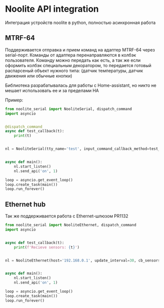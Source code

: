 # Noolite API integration
Интеграция устройств noolite в python, полностью асинхронная работа

## MTRF-64
Поддерживается отправка и прием команд на адаптер MTRF-64 через serial-порт. Команды от 
адаптера перенаправляются в колбэк пользователя. Команду можно передать как есть, а так же если оформить
колбэк специальным декоратором, то передается готовый распарсеный объект нужного типа: (датчик температуры, датчик 
движения или обычные кнопки) 

Библиотека разрабатывалась для работы с  Нome-assistant, но никто не мешает использовать ее и за пределами HA

Пример:
```python
from noolite_serial import NooliteSerial, dispatch_command
import asyncio


@dispatch_command
async def test_callback(t):
    print(t)


nl = NooliteSerial(tty_name='test', input_command_callback_method=test_callback)


async def main():
    nl.start_listen()
    nl.send_api('on', 1)

loop = asyncio.get_event_loop()
loop.create_task(main())
loop.run_forever()
```
## Ethernet hub
Так же поддерживается работа с Ethernet-шлюзом PR1132
```python
from noolite_serial import NooliteEthernet, dispatch_command
import asyncio


async def test_callback(t):
    print(f'Recieve sensors: {t}')


nl = NooliteEthernet(host='192.168.0.1', update_interval=30, cb_sensors=test_callback)


async def main():
    nl.start_listen()
    nl.send_api('on', 1)

loop = asyncio.get_event_loop()
loop.create_task(main())
loop.run_forever()

```